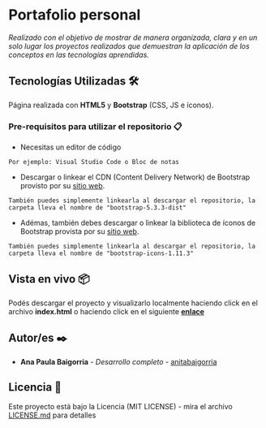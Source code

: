 # Portafolio personal

_Realizado con el objetivo de mostrar de manera organizada, clara y en un solo lugar los proyectos realizados que demuestran la aplicación de los conceptos en las tecnologías aprendidas._

## Tecnologías Utilizadas 🛠️

Página realizada con **HTML5** y **Bootstrap** (CSS, JS e íconos).

### Pre-requisitos para utilizar el repositorio 📋

* Necesitas un editor de código

```
Por ejemplo: Visual Studio Code o Bloc de notas
```

* Descargar o linkear el CDN (Content Delivery Network) de Bootstrap provisto por su [sitio web](https://getbootstrap.esdocu.com/docs/5.3/getting-started/download/).

```
También puedes simplemente linkearla al descargar el repositorio, la carpeta lleva el nombre de "bootstrap-5.3.3-dist"
```

* Adémas, también debes descargar o linkear la biblioteca de íconos de Bootstrap provista por su [sitio web](https://icons.getbootstrap.com/).

```
También puedes simplemente linkearla al descargar el repositorio, la carpeta lleva el nombre de "bootstrap-icons-1.11.3"
```


## Vista en vivo 📦

Podés descargar el proyecto y visualizarlo localmente haciendo click en el archivo **index.html** o haciendo click en el siguiente **[enlace]([https://github.com/anitabaigorria/mi-portafolio](https://anitabaigorria.github.io/mi-portafolio/))**

## Autor/es ✒️

* **Ana Paula Baigorria** - *Desarrollo completo* - [anitabaigorria](https://github.com/anitabaigorria)


## Licencia 📄

Este proyecto está bajo la Licencia (MIT LICENSE) - mira el archivo [LICENSE.md](LICENSE.txt) para detalles
